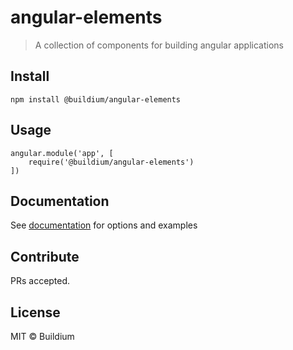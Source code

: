# angular-elements

> A collection of components for building angular applications

## Install

```
npm install @buildium/angular-elements
```

## Usage

```
angular.module('app', [
    require('@buildium/angular-elements')
])
```

## Documentation

See [documentation](https://buildium.github.io/angular-docs/) for options and examples 

## Contribute

PRs accepted.

## License

MIT © Buildium
